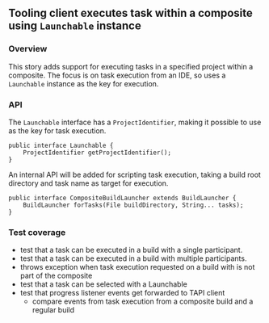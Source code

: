 ## Tooling client executes task within a composite using `Launchable` instance

### Overview

This story adds support for executing tasks in a specified project within a composite.
The focus is on task execution from an IDE, so uses a `Launchable` instance as the key for execution.

### API

The `Launchable` interface has a `ProjectIdentifier`, making it possible to use as the key for task execution.

```
public interface Launchable {
    ProjectIdentifier getProjectIdentifier();
}
```

An internal API will be added for scripting task execution, taking a build root directory and task name as target for execution.

```
public interface CompositeBuildLauncher extends BuildLauncher {
    BuildLauncher forTasks(File buildDirectory, String... tasks);
}
```

### Test coverage

- test that a task can be executed in a build with a single participant.
- test that a task can be executed in a build with multiple participants.
- throws exception when task execution requested on a build with is not part of the composite
- test that a task can be selected with a Launchable
- test that progress listener events get forwarded to TAPI client
  - compare events from task execution from a composite build and a regular build

